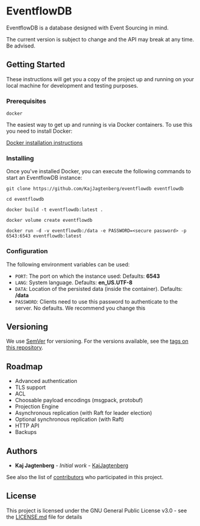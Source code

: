 # EventflowDB

EventflowDB is a database designed with Event Sourcing in mind.

The current version is subject to change and the API may break at any time. Be advised.

## Getting Started

These instructions will get you a copy of the project up and running on your local machine for development and testing purposes.

### Prerequisites

```
docker
```

The easiest way to get up and running is via Docker containers. To use this you need to install Docker:

[Docker installation instructions](https://docs.docker.com/get-docker)

### Installing

Once you've installed Docker, you can execute the following commands to start an EventflowDB instance:

```
git clone https://github.com/KajJagtenberg/eventflowdb eventflowdb

cd eventflowdb

docker build -t eventflowdb:latest .

docker volume create eventflowdb

docker run -d -v eventflowdb:/data -e PASSWORD=<secure password> -p 6543:6543 eventflowdb:latest
```

### Configuration

The following environment variables can be used:

* `PORT`: The port on which the instance used: Defaults: __6543__
* `LANG`: System language. Defaults: __en_US.UTF-8__
* `DATA`: Location of the persisted data (inside the container). Defaults: __/data__
* `PASSWORD`: Clients need to use this password to authenticate to the server. No defaults. We recommend you change this

## Versioning

We use [SemVer](http://semver.org/) for versioning. For the versions available, see the [tags on this repository](https://github.com/kajjagtenberg/eventflowdb/tags).

## Roadmap

- Advanced authentication
- TLS support
- ACL
- Choosable payload encodings (msgpack, protobuf)
- Projection Engine
- Asynchronous replication (with Raft for leader election)
- Optional synchronous replication (with Raft)
- HTTP API
- Backups

## Authors

- **Kaj Jagtenberg** - _Initial work_ - [KajJagtenberg](https://github.com/KajJagtenberg)

See also the list of [contributors](https://github.com/kajjagtenberg/eventflowdb/contributors) who participated in this project.

## License

This project is licensed under the GNU General Public License v3.0 - see the [LICENSE.md](LICENSE.md) file for details
